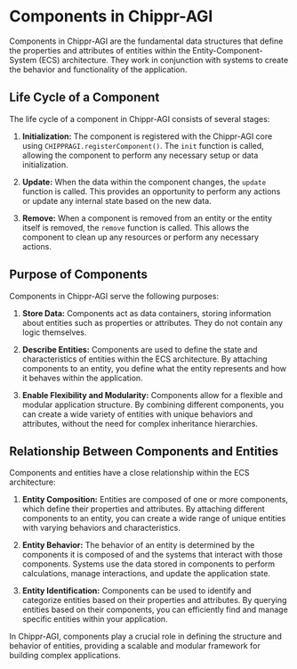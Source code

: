 # Components in Chippr-AGI

Components in Chippr-AGI are the fundamental data structures that define the properties and attributes of entities within the Entity-Component-System (ECS) architecture. They work in conjunction with systems to create the behavior and functionality of the application.

## Life Cycle of a Component

The life cycle of a component in Chippr-AGI consists of several stages:

1. **Initialization:** The component is registered with the Chippr-AGI core using `CHIPPRAGI.registerComponent()`. The `init` function is called, allowing the component to perform any necessary setup or data initialization.


2. **Update:** When the data within the component changes, the `update` function is called. This provides an opportunity to perform any actions or update any internal state based on the new data.



3. **Remove:** When a component is removed from an entity or the entity itself is removed, the `remove` function is called. This allows the component to clean up any resources or perform any necessary actions.

## Purpose of Components

Components in Chippr-AGI serve the following purposes:

1. **Store Data:** Components act as data containers, storing information about entities such as properties or attributes. They do not contain any logic themselves.

2. **Describe Entities:** Components are used to define the state and characteristics of entities within the ECS architecture. By attaching components to an entity, you define what the entity represents and how it behaves within the application.

3. **Enable Flexibility and Modularity:** Components allow for a flexible and modular application structure. By combining different components, you can create a wide variety of entities with unique behaviors and attributes, without the need for complex inheritance hierarchies.

## Relationship Between Components and Entities

Components and entities have a close relationship within the ECS architecture:

1. **Entity Composition:** Entities are composed of one or more components, which define their properties and attributes. By attaching different components to an entity, you can create a wide range of unique entities with varying behaviors and characteristics.

2. **Entity Behavior:** The behavior of an entity is determined by the components it is composed of and the systems that interact with those components. Systems use the data stored in components to perform calculations, manage interactions, and update the application state.

3. **Entity Identification:** Components can be used to identify and categorize entities based on their properties and attributes. By querying entities based on their components, you can efficiently find and manage specific entities within your application.

In Chippr-AGI, components play a crucial role in defining the structure and behavior of entities, providing a scalable and modular framework for building complex applications.